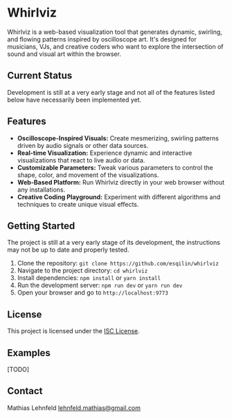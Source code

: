 # Whirlviz

Whirlviz is a web-based visualization tool that generates dynamic, swirling, and flowing patterns inspired by oscilloscope art. It's designed for musicians, VJs, and creative coders who want to explore the intersection of sound and visual art within the browser.

## Current Status

Development is still at a very early stage and not all of the features listed below have necessarily been implemented yet.

## Features

* **Oscilloscope-Inspired Visuals:** Create mesmerizing, swirling patterns driven by audio signals or other data sources.
* **Real-time Visualization:** Experience dynamic and interactive visualizations that react to live audio or data.
* **Customizable Parameters:** Tweak various parameters to control the shape, color, and movement of the visualizations.
* **Web-Based Platform:** Run Whirlviz directly in your web browser without any installations.
* **Creative Coding Playground:** Experiment with different algorithms and techniques to create unique visual effects.

## Getting Started

The project is still at a very early stage of its development, the instructions may not be up to date and properly tested.

1.  Clone the repository: `git clone https://github.com/esqilin/whirlviz`
2.  Navigate to the project directory: `cd whirlviz`
3.  Install dependencies: `npm install` or `yarn install`
4.  Run the development server: `npm run dev` or `yarn run dev`
5.  Open your browser and go to `http://localhost:9773`

## License

This project is licensed under the [ISC License](LICENSE).

## Examples

[TODO]

## Contact

Mathias Lehnfeld <lehnfeld.mathias@gmail.com>
